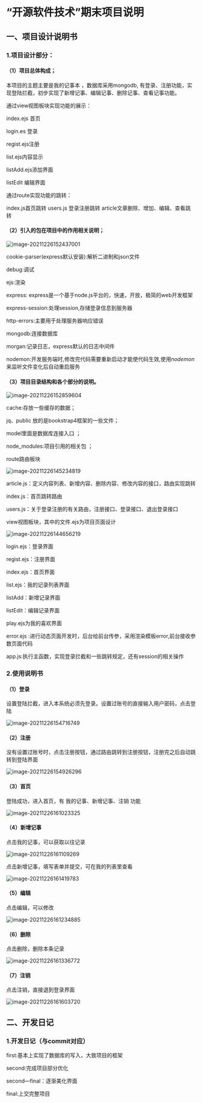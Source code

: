 # “开源软件技术”期末项目说明

## 一、项目设计说明书

### 1.项目设计部分：

#### （1）项目总体构成；

本项目的主题主要是我的记事本  ，数据库采用mongodb, 有登录、注册功能，实现登陆拦截，初步实现了新增记事、编辑记事、删除记事、查看记事功能。

通过view视图板块实现功能的展示：

index.ejs  首页                       

login.es  登录                   

regist.ejs注册                                                 

list.ejs内容显示                  

 listAdd.ejs添加界面            

listEdit 编辑界面

通过route实现功能的跳转：

index.js首页跳转   users.js  登录注册跳转  article文章删除、增加、编辑、查看跳转

#### （2）引入的包在项目中的作用相关说明；

![image-20211226152437001](image-20211226152437001.png)

cookie-parser(express默认安装):解析二进制和json文件

debug:调试

ejs:渲染

express:  express是一个基于node.js平台的，快速，开放，极简的web开发框架

express-session:处理session,存储登录信息到服务器

http-errors:主要用于处理服务器响应错误

mongodb:连接数据库

morgan:记录日志，express默认的日志中间件

nodemon:开发服务端时,修改完代码需要重新启动才能使代码生效,使用*nodemon*来监听文件变化后自动重启服务

#### （3）项目目录结构和各个部分的说明。

![image-20211226152859604](image-20211226152859604.png)

cache:存放一些缓存的数据；

jq、public 放的是bookstrap4框架的一些文件；

model里面是数据库连接入口 ；

node_modules:项目引用的相关包 ；

route路由板块

![image-20211226145234819](image-20211226145234819.png)

article.js：定义内容列表、新增内容、删除内容、修改内容的接口，路由实现跳转

index.js：首页跳转路由

users.js：关于登录注册的有关路由，注册接口、登录接口、退出登录接口

view视图板块，其中的文件.ejs为项目页面设计

![image-20211226144656219](image-20211226144656219.png)

login.ejs：登录界面

regist.ejs：注册界面

index.ejs：首页界面

list.ejs：我的记录列表界面

listAdd：新增记录界面

listEdit：编辑记录界面

play.ejs为我的喜欢界面

error.ejs  :进行动态页面开发时，后台给前台传参，采用渲染模板error,前台接收参数页面代码

app.js:执行主函数，实现登录拦截和一些跳转规定，还有session的相关操作

### 2.使用说明书

#### （1）登录

设置登陆拦截，进入本系统必须先登录。设置过账号的直接输入用户密码，点击登陆

![image-20211226154716749](image-20211226154716749.png)

#### （2）注册

没有设置过账号时，点击注册按钮，通过路由跳转到注册按钮，注册完之后自动跳转到登陆界面

![image-20211226154926296](image-20211226154926296.png)

#### （3）首页

登陆成功，进入首页，有  我的记事、新增记事、注销 功能

![image-20211226161023325](image-20211226161023325.png)

#### （4）新增记事

点击我的记事，可以获取以往记录

![image-20211226161109269](image-20211226161109269.png)

点击新增记事，填写表单并提交，可在我的列表里查看

![image-20211226161419783](image-20211226161419783.png)

#### （5）编辑

点击编辑，可以修改

![image-20211226161234885](image-20211226161234885.png)

#### （6）删除

点击删除，删除本条记录

![image-20211226161336772](image-20211226161336772.png)

#### （7）注销

点击注销，直接退到登录界面

![image-20211226161603720](image-20211226161603720.png)

## 二、开发日记

### 1.开发日记（与commit对应）

first:基本上实现了数据库的写入，大致项目的框架

second:完成项目部分优化

second—final：逐渐美化界面

final:上交完整项目